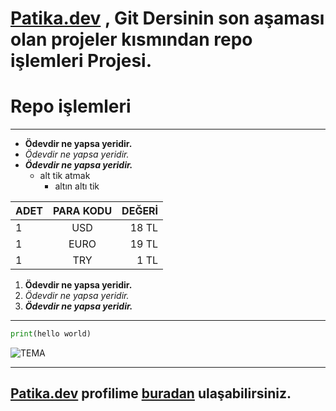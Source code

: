 # [Patika.dev](https://www.patika.dev/tr) , Git Dersinin son aşaması olan projeler kısmından repo işlemleri Projesi.

# Repo işlemleri

---

* **Ödevdir ne yapsa yeridir.**
* *Ödevdir ne yapsa yeridir.*
* ***Ödevdir ne yapsa yeridir.***
    * alt tik atmak
        * altın altı tik

| ADET| PARA KODU| DEĞERİ|
| :--- | :---: | ---: |
| 1 | USD | 18 TL |
| 1 | EURO | 19 TL |
| 1| TRY | 1 TL |

1. **Ödevdir ne yapsa yeridir.**
2. *Ödevdir ne yapsa yeridir.*
3. ***Ödevdir ne yapsa yeridir.***

---

```python
print(hello world)
```

![TEMA](https://cdn-tema.mncdn.com/Uploads/Cms/whatsapp-image-2022-09-21-at-094224.jpeg)

***

## **[Patika.dev](https://www.patika.dev/tr) profilime [buradan](https://app.patika.dev/PourLa) ulaşabilirsiniz.**
